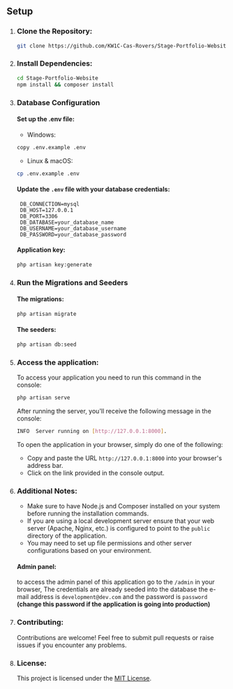 ## Setup

1. ### Clone the Repository:

   ```bash
   git clone https://github.com/KW1C-Cas-Rovers/Stage-Portfolio-Website.git
   ```

2. ### Install Dependencies:
    ```bash
    cd Stage-Portfolio-Website
    npm install && composer install
    ```

3. ### Database Configuration

   #### Set up the .env file:

   + Windows:

    ```bash
    copy .env.example .env
    ```
   + Linux & macOS:
   ```bash
   cp .env.example .env
   ```
   
   #### Update the `.env` file with your database credentials:
   ```dotenv
    DB_CONNECTION=mysql
    DB_HOST=127.0.0.1
    DB_PORT=3306
    DB_DATABASE=your_database_name
    DB_USERNAME=your_database_username
    DB_PASSWORD=your_database_password
   ```
   
    #### Application key:
    ```bash
    php artisan key:generate
    ```
   
4. ### Run the Migrations and Seeders

    #### The migrations:
    
    ```bash
    php artisan migrate
    ```
   
    #### The seeders:
    ```bash
    php artisan db:seed
    ```

5. ### Access the application:
    
    To access your application you need to run this command in the console:
    ```bash
    php artisan serve
    ```
   After running the server, you'll receive the following message in the console:
    ```bash
    INFO  Server running on [http://127.0.0.1:8000].
    ```
   To open the application in your browser, simply do one of the following:
   - Copy and paste the URL `http://127.0.0.1:8000` into your browser's address bar.
   - Click on the link provided in the console output.

6. ### Additional Notes:
    - Make sure to have Node.js and Composer installed on your system before running the installation commands.
    - If you are using a local development server ensure that your web server (Apache, Nginx, etc.) is configured to point to the `public` directory of the application.
    - You may need to set up file permissions and other server configurations based on your environment.

   #### Admin panel:
    to access the admin panel of this application go to the `/admin` in your browser, The credentials are already seeded into the database the e-mail address is `development@dev.com` and the password is `password` **(change this password if the application is going into production)**

7. ### Contributing:
   Contributions are welcome! Feel free to submit pull requests or raise issues if you encounter any problems.
8. ### License:
   This project is licensed under the [MIT License](LICENSE).
